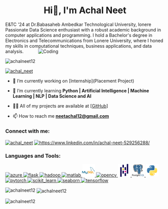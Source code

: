 <h1 align="center">Hi👋, I'm Achal Neet</h1>
E&TC '24 at Dr.Babasaheb Ambedkar Technological University, lonere
Passionate Data Science enthusiast with a robust academic background in computer applications and programming. I hold a Bachelor's degree in Electronics and Telecommunications from Lonere University, where I honed my skills in computational techniques, business applications, and data analysis.
<img align="right" alt="Coding" width="400" src="https://shorturl.at/kqFk9">


<p align="left"> <img src="https://komarev.com/ghpvc/?username=achalneet12&label=Profile%20views&color=0e75b6&style=flat" alt="achalneet12" /> </p>

<p align="left"> <a href="https://twitter.com/achal_neet" target="blank"><img src="https://img.shields.io/twitter/follow/achal_neet?logo=twitter&style=for-the-badge" alt="achal_neet" /></a> </p>

- 🔭 I’m currently working on [Internship](Placement Project)

- 🌱 I’m currently learning **Python | Artificial Intelligence | Machine Learning | NLP | Data Science and AI**

- 👨‍💻 All of my projects are available at [[GitHub](https://github.com/AchalNeet12/)]
  
- 📫 How to reach me **neetachal12@gmail.com**

<h3 align="left">Connect with me:</h3>
<p align="left">
<a href="https://twitter.com/achal_neet" target="blank"><img align="center" src="https://raw.githubusercontent.com/rahuldkjain/github-profile-readme-generator/master/src/images/icons/Social/twitter.svg" alt="achal_neet" height="30" width="40" /></a>
<a href="https://linkedin.com/in/https://www.linkedin.com/in/achal-neet-529256288/" target="blank"><img align="center" src="https://raw.githubusercontent.com/rahuldkjain/github-profile-readme-generator/master/src/images/icons/Social/linked-in-alt.svg" alt="https://www.linkedin.com/in/achal-neet-529256288/" height="30" width="40" /></a>
</p>

<h3 align="left">Languages and Tools:</h3>
<p align="left"> <a href="https://azure.microsoft.com/en-in/" target="_blank" rel="noreferrer"> <img src="https://www.vectorlogo.zone/logos/microsoft_azure/microsoft_azure-icon.svg" alt="azure" width="40" height="40"/> </a> <a href="https://flask.palletsprojects.com/" target="_blank" rel="noreferrer"> <img src="https://www.vectorlogo.zone/logos/pocoo_flask/pocoo_flask-icon.svg" alt="flask" width="40" height="40"/> </a> <a href="https://hadoop.apache.org/" target="_blank" rel="noreferrer"> <img src="https://www.vectorlogo.zone/logos/apache_hadoop/apache_hadoop-icon.svg" alt="hadoop" width="40" height="40"/> </a> <a href="https://www.mathworks.com/" target="_blank" rel="noreferrer"> <img src="https://upload.wikimedia.org/wikipedia/commons/2/21/Matlab_Logo.png" alt="matlab" width="40" height="40"/> </a> <a href="https://www.mysql.com/" target="_blank" rel="noreferrer"> <img src="https://raw.githubusercontent.com/devicons/devicon/master/icons/mysql/mysql-original-wordmark.svg" alt="mysql" width="40" height="40"/> </a> <a href="https://opencv.org/" target="_blank" rel="noreferrer"> <img src="https://www.vectorlogo.zone/logos/opencv/opencv-icon.svg" alt="opencv" width="40" height="40"/> </a> <a href="https://pandas.pydata.org/" target="_blank" rel="noreferrer"> <img src="https://raw.githubusercontent.com/devicons/devicon/2ae2a900d2f041da66e950e4d48052658d850630/icons/pandas/pandas-original.svg" alt="pandas" width="40" height="40"/> </a> <a href="https://www.postgresql.org" target="_blank" rel="noreferrer"> <img src="https://raw.githubusercontent.com/devicons/devicon/master/icons/postgresql/postgresql-original-wordmark.svg" alt="postgresql" width="40" height="40"/> </a> <a href="https://www.python.org" target="_blank" rel="noreferrer"> <img src="https://raw.githubusercontent.com/devicons/devicon/master/icons/python/python-original.svg" alt="python" width="40" height="40"/> </a> <a href="https://pytorch.org/" target="_blank" rel="noreferrer"> <img src="https://www.vectorlogo.zone/logos/pytorch/pytorch-icon.svg" alt="pytorch" width="40" height="40"/> </a> <a href="https://scikit-learn.org/" target="_blank" rel="noreferrer"> <img src="https://upload.wikimedia.org/wikipedia/commons/0/05/Scikit_learn_logo_small.svg" alt="scikit_learn" width="40" height="40"/> </a> <a href="https://seaborn.pydata.org/" target="_blank" rel="noreferrer"> <img src="https://seaborn.pydata.org/_images/logo-mark-lightbg.svg" alt="seaborn" width="40" height="40"/> </a> <a href="https://www.tensorflow.org" target="_blank" rel="noreferrer"> <img src="https://www.vectorlogo.zone/logos/tensorflow/tensorflow-icon.svg" alt="tensorflow" width="40" height="40"/> </a> </p>

<p><img align="left" src="https://github-readme-stats.vercel.app/api/top-langs?username=achalneet12&show_icons=true&locale=en&layout=compact" alt="achalneet12" /></p>

<p>&nbsp;<img align="center" src="https://github-readme-stats.vercel.app/api?username=achalneet12&show_icons=true&locale=en" alt="achalneet12" /></p>

<p><img align="center" src="https://github-readme-streak-stats.herokuapp.com/?user=achalneet12&" alt="achalneet12" /></p>
